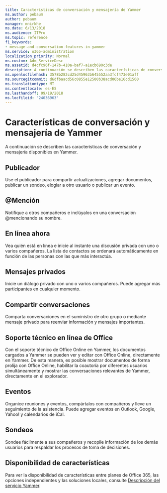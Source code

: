```yaml
---
title: Características de conversación y mensajería de Yammer
ms.author: pebaum
author: pebaum
manager: mnirkhe
ms.date: 6/13/2018
ms.audience: ITPro
ms.topic: reference
f1_keywords:
- message-and-conversation-features-in-yammer
ms.service: o365-administration
localization_priority: Normal
ms.custom: Adm_ServiceDesc
ms.assetid: d4cfc96f-147b-410a-baf7-a1ecb690c3de
description: A continuación se describen las características de conversación y mensajería disponibles en Yammer.
ms.openlocfilehash: 3578b282cd25d45963b645552aa3fcf473e01aff
ms.sourcegitcommit: d6dfbaacd56c0855e12500b38acd06be16cd1560
ms.translationtype: MT
ms.contentlocale: es-ES
ms.lasthandoff: 09/19/2018
ms.locfileid: "24036963"
---
```

# <a name="message-and-conversation-features-in-yammer"></a>Características de conversación y mensajería de Yammer

A continuación se describen las características de conversación y mensajería disponibles en Yammer.
  
## <a name="publisher"></a>Publicador
<a name="bkmk_Publisher"> </a>

Use el publicador para compartir actualizaciones, agregar documentos, publicar un sondeo, elogiar a otro usuario o publicar un evento.
  
## <a name="mention"></a>@Mención
<a name="bkmk_AtMention"> </a>

Notifique a otros compañeros e inclúyalos en una conversación @mencionando su nombre.
  
## <a name="online-now"></a>En línea ahora
<a name="bkmk_OnlineNow"> </a>

Vea quién está en línea e inicie al instante una discusión privada con uno o varios compañeros. La lista de contactos se ordenará automáticamente en función de las personas con las que más interactúa.
  
## <a name="private-messages"></a>Mensajes privados
<a name="bkmk_PrivateMessages"> </a>

Inicie un diálogo privado con uno o varios compañeros. Puede agregar más participantes en cualquier momento.
  
## <a name="share-conversations"></a>Compartir conversaciones
<a name="bkmk_ShareConversations"> </a>

Comparta conversaciones en el suministro de otro grupo o mediante mensaje privado para reenviar información y mensajes importantes.
  
## <a name="office-online-support"></a>Soporte técnico en línea de Office
<a name="bkmk_ShareConversations"> </a>

Con el soporte técnico de Office Online en Yammer, los documentos cargados a Yammer se pueden ver y editar con Office Online, directamente en Yammer. De esta manera, es posible mostrar documentos de forma prolija con Office Online, habilitar la coautoría por diferentes usuarios simultáneamente y mostrar las conversaciones relevantes de Yammer, directamente en el explorador.
  
## <a name="events"></a>Eventos
<a name="bkmk_Events"> </a>

Organice reuniones y eventos, compártalos con compañeros y lleve un seguimiento de la asistencia. Puede agregar eventos en Outlook, Google, Yahoo! y calendarios de iCal.
  
## <a name="polls"></a>Sondeos
<a name="bkmk_Polls"> </a>

Sondee fácilmente a sus compañeros y recopile información de los demás usuarios para respaldar los procesos de toma de decisiones.
  
## <a name="feature-availability"></a>Disponibilidad de características
<a name="bkmk_Polls"> </a>

Para ver la disponibilidad de características entre planes de Office 365, las opciones independientes y las soluciones locales, consulte [Descripción del servicio Yammer](yammer-service-description.md).
  

